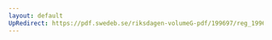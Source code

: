 ```yaml
---
layout: default
UpRedirect: https://pdf.swedeb.se/riksdagen-volumeG-pdf/199697/reg_199697/reg_199697_0036.pdf
---
```

